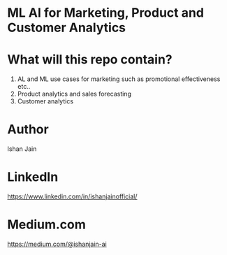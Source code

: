 # ML AI for Marketing, Product and Customer Analytics


# What will this repo contain?
1. AL and ML use cases for marketing such as promotional effectiveness etc..
2. Product analytics and sales forecasting
3. Customer analytics


# Author
Ishan Jain


# LinkedIn
https://www.linkedin.com/in/ishanjainofficial/
 
# Medium.com
https://medium.com/@ishanjain-ai

